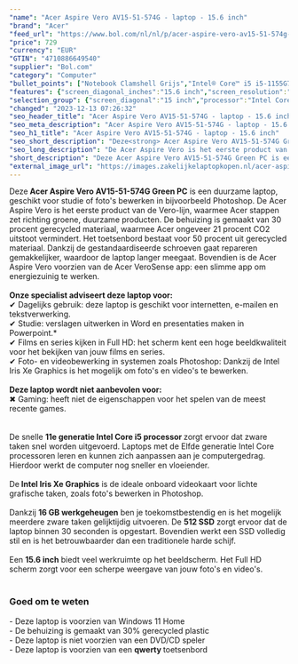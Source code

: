 ```yaml
---
"name": "Acer Aspire Vero AV15-51-574G - laptop - 15.6 inch"
"brand": "Acer"
"feed_url": "https://www.bol.com/nl/nl/p/acer-aspire-vero-av15-51-574g-laptop-15-6-inch/9300000082961090"
"price": 729
"currency": "EUR"
"GTIN": "4710886649540"
"supplier": "Bol.com"
"category": "Computer"
"bullet_points": ["Notebook Clamshell Grijs","Intel® Core™ i5 i5-1155G7 2,5 GHz","39,6 cm (15.6\") Full HD 1920 x 1080 Pixels IPS 16:9","16 GB DDR4-SDRAM","512 GB SSD","Intel Iris Xe Graphics","Wi-Fi 6 (802.11ax) Ethernet LAN 10,100,1000 Mbit/s Bluetooth 5.0","Lithium-Ion (Li-Ion) 48 Wh 7 uur 65 W","Windows 11 Home"]
"features": {"screen_diagonal_inches":"15.6 inch","screen_resolution":"1920 x 1080 Pixels","processor_family":"Intel® Core™ i5","memory_size":"16 GB","memory_type":"DDR4-SDRAM","total_storage_space":"512 GB","operating_system":"Windows 11 Home","battery_capacity":"48 Wh","width":"363,4 mm","depth":"238,5 mm","height":"17,9 mm","weight":"1,8 kg","graphics_card":"Intel Iris Xe Graphics"}
"selection_group": {"screen_diagonal":"15 inch","processor":"Intel Core i5","changed_price_past_3_days":false,"product_family":"Aspire"}
"changed": "2023-12-13 07:26:32"
"seo_header_title": "Acer Aspire Vero AV15-51-574G - laptop - 15.6 inch"
"seo_meta_description": "Acer Aspire Vero AV15-51-574G - laptop - 15.6 inch"
"seo_h1_title": "Acer Aspire Vero AV15-51-574G - laptop - 15.6 inch"
"seo_short_description": "Deze<strong> Acer Aspire Vero AV15-51-574G Green PC</strong> is een duurzame laptop, geschikt voor studie of foto's bewerken in bijvoorbeeld Photoshop."
"seo_long_description": "De Acer Aspire Vero is het eerste product van de Vero-lijn, waarmee Acer stappen zet richting groene, duurzame producten. De behuizing is gemaakt van 30 procent gerecycled materiaal, waarmee Acer ongeveer 21 procent CO2 uitstoot vermindert. Het toetsenbord bestaat voor 50 procent uit gerecycled materiaal. Dankzij de gestandaardiseerde schroeven gaat repareren gemakkelijker, waardoor de laptop langer meegaat. Bovendien is de Acer Aspire Vero voorzien van de Acer VeroSense app: een slimme app om energiezuinig te werken. <br /><br /><strong>Onze specialist adviseert deze laptop voor:</strong><br />✔ Dagelijks gebruik: deze laptop is geschikt voor internetten, e-mailen en tekstverwerking. <br />✔ Studie: verslagen uitwerken in Word en presentaties maken in Powerpoint. *<br />✔ Films en series kijken in Full HD: het scherm kent een hoge beeldkwaliteit voor het bekijken van jouw films en series. <br />✔ Foto- en videobewerking in systemen zoals Photoshop: Dankzij de Intel Iris Xe Graphics is het mogelijk om foto's en video's te bewerken. <br /><br /><strong>Deze laptop wordt niet aanbevolen voor:</strong><br />✖ Gaming: heeft niet de eigenschappen voor het spelen van de meest recente games. <br /><br /><br />De snelle <strong>11e generatie Intel Core i5 processor </strong>zorgt ervoor dat zware taken snel worden uitgevoerd. Laptops met de Elfde generatie Intel Core processoren leren en kunnen zich aanpassen aan je computergedrag. Hierdoor werkt de computer nog sneller en vloeiender. <br /><br />De<strong> Intel Iris Xe Graphics</strong> is de ideale onboard videokaart voor lichte grafische taken, zoals foto's bewerken in Photoshop. <br /><br />Dankzij <strong>16 GB werkgeheugen</strong> ben je toekomstbestendig en is het mogelijk meerdere zware taken gelijktijdig uitvoeren. De <strong>512 SSD</strong> zorgt ervoor dat de laptop binnen 30 seconden is opgestart. Bovendien werkt een SSD volledig stil en is het betrouwbaarder dan een traditionele harde schijf. <br /><br />Een <strong>15. 6 inch</strong> biedt veel werkruimte op het beeldscherm. Het Full HD scherm zorgt voor een scherpe weergave van jouw foto's en video's. <br /><br />\n<h3>Goed om te weten</h3>\n- Deze laptop is voorzien van Windows 11 Home <br />- De behuizing is gemaakt van 30% gerecycled plastic<br />- Deze laptop is niet voorzien van een DVD/CD speler<br />- Deze laptop is voorzien van een <strong>qwerty </strong>toetsenbord"
"short_description": "Deze Acer Aspire Vero AV15-51-574G Green PC is een duurzame laptop, geschikt voor studie of foto's bewerken in bijvoorbeeld Photoshop. De Acer Aspire Vero is het eerste product van de Vero-lijn, waarmee Acer stappen zet richting groene, duurzame producten. De behuizing is gemaakt van 30 procent gerecycled materiaal, waarmee Acer ongeveer 21 procent CO2 uitstoot vermindert. Het toetsenbord bestaat voor 50 procent uit gerecycled materiaal. Dankzij de gestandaardiseerde schroeven gaat repareren gemakkelijker, waardoor de laptop langer meegaat. Bovendien is de Acer Aspire Vero voorzien van de Acer VeroSense app: een slimme app om energiezuinig te werken. Onze specialist adviseert deze laptop voor: ✔ Dagelijks gebruik: deze laptop is geschikt voor internetten, e-mailen en tekstverwerking. ✔ Studie: verslagen uitwerken in Word en presentaties maken in Powerpoint.* ✔ Films en series kijken in Full HD: het scherm kent een hoge beeldkwaliteit voor het bekijken van jouw films en series. ✔ Foto- en videobewerking in systemen zoals Photoshop: Dankzij de Intel Iris Xe Graphics is het mogelijk om foto's en video's te bewerken. Deze laptop wordt niet aanbevolen voor: ✖ Gaming: heeft niet de eigenschappen voor het spelen van de meest recente games. De snelle 11e generatie Intel Core i5 processor zorgt ervoor dat zware taken snel worden uitgevoerd. Laptops met de Elfde generatie Intel Core processoren leren en kunnen zich aanpassen aan je computergedrag. Hierdoor werkt de computer nog sneller en vloeiender. De Intel Iris Xe Graphics is de ideale onboard videokaart voor lichte grafische taken, zoals foto's bewerken in Photoshop. Dankzij 16 GB werkgeheugen ben je toekomstbestendig en is het mogelijk meerdere zware taken gelijktijdig uitvoeren. De 512 SSD zorgt ervoor dat de laptop binnen 30 seconden is opgestart. Bovendien werkt een SSD volledig stil en is het betrouwbaarder dan een traditionele harde schijf. Een 15.6 inch biedt veel werkruimte op het beeldscherm. Het Full HD scherm zorgt voor een scherpe weergave van jouw foto's en video's. Goed om te weten - Deze laptop is voorzien van Windows 11 Home - De behuizing is gemaakt van 30% gerecycled plastic - Deze laptop is niet voorzien van een DVD/CD speler - Deze laptop is voorzien van een qwerty toetsenbord"
"external_image_url": "https://images.zakelijkelaptopkopen.nl/acer-aspire-vero-av15-51-574g-laptop-15-6-inch.webp"
---
```


Deze<strong> Acer Aspire Vero AV15-51-574G Green PC</strong> is een duurzame laptop, geschikt voor studie of foto's bewerken in bijvoorbeeld Photoshop. De Acer Aspire Vero is het eerste product van de Vero-lijn, waarmee Acer stappen zet richting groene, duurzame producten. De behuizing is gemaakt van 30 procent gerecycled materiaal, waarmee Acer ongeveer 21 procent CO2 uitstoot vermindert. Het toetsenbord bestaat voor 50 procent uit gerecycled materiaal. Dankzij de gestandaardiseerde schroeven gaat repareren gemakkelijker, waardoor de laptop langer meegaat. Bovendien is de Acer Aspire Vero voorzien van de Acer VeroSense app: een slimme app om energiezuinig te werken.<br /><br /><strong>Onze specialist adviseert deze laptop voor:</strong><br />✔ Dagelijks gebruik: deze laptop is geschikt voor internetten, e-mailen en tekstverwerking. <br />✔ Studie: verslagen uitwerken in Word en presentaties maken in Powerpoint.*<br />✔ Films en series kijken in Full HD: het scherm kent een hoge beeldkwaliteit voor het bekijken van jouw films en series.<br />✔ Foto- en videobewerking in systemen zoals Photoshop: Dankzij de Intel Iris Xe Graphics is het mogelijk om foto's en video's te bewerken.<br /><br /><strong>Deze laptop wordt niet aanbevolen voor:</strong><br />✖ Gaming: heeft niet de eigenschappen voor het spelen van de meest recente games.<br /><br /><br />De snelle <strong>11e generatie Intel Core i5 processor </strong>zorgt ervoor dat zware taken snel worden uitgevoerd. Laptops met de Elfde generatie Intel Core processoren leren en kunnen zich aanpassen aan je computergedrag. Hierdoor werkt de computer nog sneller en vloeiender. <br /><br />De<strong> Intel Iris Xe Graphics</strong> is de ideale onboard videokaart voor lichte grafische taken, zoals foto's bewerken in Photoshop. <br /><br />Dankzij <strong>16 GB werkgeheugen</strong> ben je toekomstbestendig en is het mogelijk meerdere zware taken gelijktijdig uitvoeren. De <strong>512 SSD</strong> zorgt ervoor dat de laptop binnen 30 seconden is opgestart. Bovendien werkt een SSD volledig stil en is het betrouwbaarder dan een traditionele harde schijf. <br /><br />Een <strong>15.6 inch</strong> biedt veel werkruimte op het beeldscherm. Het Full HD scherm zorgt voor een scherpe weergave van jouw foto's en video's. <br /><br />
<h3>Goed om te weten</h3>
- Deze laptop is voorzien van Windows 11 Home <br />- De behuizing is gemaakt van 30% gerecycled plastic<br />- Deze laptop is niet voorzien van een DVD/CD speler<br />- Deze laptop is voorzien van een <strong>qwerty </strong>toetsenbord
